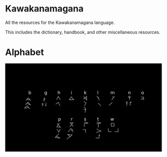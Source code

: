 # Kawakanamagana
All the resources for the Kawakanamagana language.

This includes the dictionary, handbook, and other miscellaneous resources.

# Alphabet
![the kawakanamagana alphabet](lang/alphabet.png)
